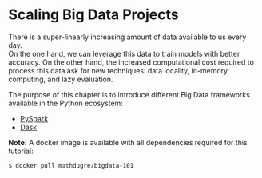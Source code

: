 # Scaling Big Data Projects

There is a super-linearly increasing amount of data available to us every day.</br>
On the one hand, we can leverage this data to train models with better accuracy.
On the other hand, the increased computational cost required to process this data ask for new techniques: data locality, in-memory computing, and lazy evaluation.

The purpose of this chapter is to introduce different Big Data frameworks available in the Python ecosystem:

- [PySpark](https://spark.apache.org/docs/latest/api/python/#)
- [Dask](https://www.dask.org/)

**Note:** A docker image is available with all dependencies required for this tutorial:

```bash
$ docker pull mathdugre/bigdata-101
```
